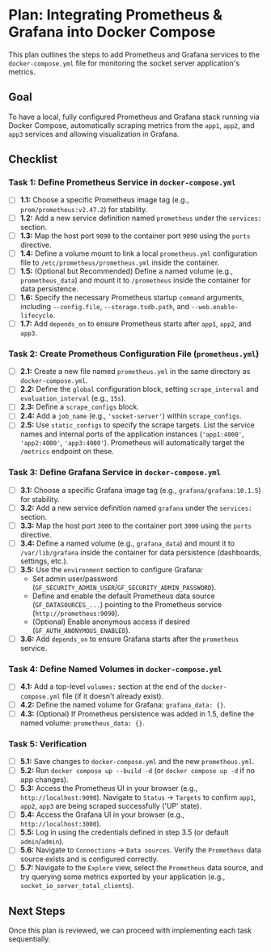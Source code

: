 # Plan: Integrating Prometheus & Grafana into Docker Compose

This plan outlines the steps to add Prometheus and Grafana services to the `docker-compose.yml` file for monitoring the socket server application's metrics.

## Goal

To have a local, fully configured Prometheus and Grafana stack running via Docker Compose, automatically scraping metrics from the `app1`, `app2`, and `app3` services and allowing visualization in Grafana.

## Checklist

### Task 1: Define Prometheus Service in `docker-compose.yml`

-   [ ] **1.1:** Choose a specific Prometheus image tag (e.g., `prom/prometheus:v2.47.2`) for stability.
-   [ ] **1.2:** Add a new service definition named `prometheus` under the `services:` section.
-   [ ] **1.3:** Map the host port `9090` to the container port `9090` using the `ports` directive.
-   [ ] **1.4:** Define a volume mount to link a local `prometheus.yml` configuration file to `/etc/prometheus/prometheus.yml` inside the container.
-   [ ] **1.5:** (Optional but Recommended) Define a named volume (e.g., `prometheus_data`) and mount it to `/prometheus` inside the container for data persistence.
-   [ ] **1.6:** Specify the necessary Prometheus startup `command` arguments, including `--config.file`, `--storage.tsdb.path`, and `--web.enable-lifecycle`.
-   [ ] **1.7:** Add `depends_on` to ensure Prometheus starts after `app1`, `app2`, and `app3`.

### Task 2: Create Prometheus Configuration File (`prometheus.yml`)

-   [ ] **2.1:** Create a new file named `prometheus.yml` in the same directory as `docker-compose.yml`.
-   [ ] **2.2:** Define the `global` configuration block, setting `scrape_interval` and `evaluation_interval` (e.g., `15s`).
-   [ ] **2.3:** Define a `scrape_configs` block.
-   [ ] **2.4:** Add a `job_name` (e.g., `'socket-server'`) within `scrape_configs`.
-   [ ] **2.5:** Use `static_configs` to specify the scrape targets. List the service names and internal ports of the application instances (`'app1:4000'`, `'app2:4000'`, `'app3:4000'`). Prometheus will automatically target the `/metrics` endpoint on these.

### Task 3: Define Grafana Service in `docker-compose.yml`

-   [ ] **3.1:** Choose a specific Grafana image tag (e.g., `grafana/grafana:10.1.5`) for stability.
-   [ ] **3.2:** Add a new service definition named `grafana` under the `services:` section.
-   [ ] **3.3:** Map the host port `3000` to the container port `3000` using the `ports` directive.
-   [ ] **3.4:** Define a named volume (e.g., `grafana_data`) and mount it to `/var/lib/grafana` inside the container for data persistence (dashboards, settings, etc.).
-   [ ] **3.5:** Use the `environment` section to configure Grafana:
    -   Set admin user/password (`GF_SECURITY_ADMIN_USER`/`GF_SECURITY_ADMIN_PASSWORD`).
    -   Define and enable the default Prometheus data source (`GF_DATASOURCES_...`) pointing to the Prometheus service (`http://prometheus:9090`).
    -   (Optional) Enable anonymous access if desired (`GF_AUTH_ANONYMOUS_ENABLED`).
-   [ ] **3.6:** Add `depends_on` to ensure Grafana starts after the `prometheus` service.

### Task 4: Define Named Volumes in `docker-compose.yml`

-   [ ] **4.1:** Add a top-level `volumes:` section at the end of the `docker-compose.yml` file (if it doesn't already exist).
-   [ ] **4.2:** Define the named volume for Grafana: `grafana_data: {}`.
-   [ ] **4.3:** (Optional) If Prometheus persistence was added in 1.5, define the named volume: `prometheus_data: {}`.

### Task 5: Verification

-   [ ] **5.1:** Save changes to `docker-compose.yml` and the new `prometheus.yml`.
-   [ ] **5.2:** Run `docker compose up --build -d` (or `docker compose up -d` if no app changes).
-   [ ] **5.3:** Access the Prometheus UI in your browser (e.g., `http://localhost:9090`). Navigate to `Status` -> `Targets` to confirm `app1`, `app2`, `app3` are being scraped successfully ('UP' state).
-   [ ] **5.4:** Access the Grafana UI in your browser (e.g., `http://localhost:3000`).
-   [ ] **5.5:** Log in using the credentials defined in step 3.5 (or default `admin`/`admin`).
-   [ ] **5.6:** Navigate to `Connections` -> `Data sources`. Verify the `Prometheus` data source exists and is configured correctly.
-   [ ] **5.7:** Navigate to the `Explore` view, select the `Prometheus` data source, and try querying some metrics exported by your application (e.g., `socket_io_server_total_clients`).

## Next Steps

Once this plan is reviewed, we can proceed with implementing each task sequentially. 
